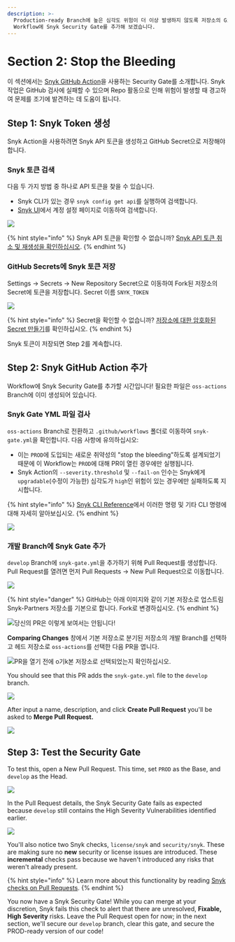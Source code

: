 ```yaml
---
description: >-
  Production-ready Branch에 높은 심각도 위험이 더 이상 발생하지 않도록 저장소의 GitHub Actions
  Workflow에 Snyk Security Gate를 추가해 보겠습니다.
---
```


# Section 2: Stop the Bleeding

이 섹션에서는 [Snyk GitHub Action](https://github.com/snyk/actions)을 사용하는 Security Gate를 소개합니다. Snyk 작업은 GitHub 검사에 실패할 수 있으며 Repo 활동으로 인해 위험이 발생할 때 경고하여 문제를 조기에 발견하는 데 도움이 됩니다.

## Step 1: Snyk Token 생성

Snyk Action을 사용하려면 Snyk API 토큰을 생성하고 GitHub Secret으로 저장해야 합니다.

### Snyk 토큰 검색

다음 두 가지 방법 중 하나로 API 토큰을 찾을 수 있습니다.

* Snyk CLI가 있는 경우 `snyk config get api`를 실행하여 검색합니다.
* [Snyk UI](https://app.snyk.io/account)에서 계정 설정 페이지로 이동하여 검색합니다.

![](https://partner-workshop-assets.s3.us-east-2.amazonaws.com/snyk-token.png)

{% hint style="info" %}
Snyk API 토큰을 확인할 수 없습니까? [Snyk API 토큰 취소 및 재생성을 확인하십시오](https://support.snyk.io/hc/en-us/articles/360004008278-Revoking-and-regenerating-Snyk-API-tokens).
{% endhint %}

### GitHub Secrets에 Snyk 토큰 저장

Settings -> Secrets -> New Repository Secret으로 이동하여 Fork된 저장소의 Secret에 토큰을 저장합니다. Secret 이름 `SNYK_TOKEN`

![](https://partner-workshop-assets.s3.us-east-2.amazonaws.com/gh-secrets.png)

{% hint style="info" %}
Secret을 확인할 수 없습니까? [저장소에 대한 암호화된 Secret 만들기](https://docs.github.com/en/free-pro-team@latest/actions/reference/encrypted-secrets#creating-encrypted-secrets-for-a-repository)를 확인하십시오.
{% endhint %}

Snyk 토큰이 저장되면 Step 2를 계속합니다.

## Step 2: Snyk GitHub Action 추가

Workflow에 Snyk Security Gate를 추가할 시간입니다! 필요한 파일은 `oss-actions` Branch에 이미 생성되어 있습니다.

### Snyk Gate YML 파일 검사

`oss-actions` Branch로 전환하고 `.github/workflows` 폴더로 이동하여 `snyk-gate.yml`을 확인합니다. 다음 사항에 유의하십시오:

* 이는 `PROD`에 도입되는 새로운 취약성의 "stop the bleeding"하도록 설계되었기 때문에 이 Workflow는 `PROD`에 대해 PR이 열린 경우에만 실행됩니다.
* Snyk Action의 `--severity.threshold` 및 `--fail-on` 인수는 Snyk에게 `upgradable`(수정이 가능한) 심각도가 `high`인 위험이 있는 경우에만 실패하도록 지시합니다.

{% hint style="info" %}
[Snyk CLI Reference](https://support.snyk.io/hc/en-us/articles/360003812578-CLI-reference)에서 이러한 명령 및 기타 CLI 명령에 대해 자세히 알아보십시오.
{% endhint %}

![](https://partner-workshop-assets.s3.us-east-2.amazonaws.com/gh-snykgate.png)

### 개발 Branch에 Snyk Gate 추가

`develop` Branch에 `snyk-gate.yml`을 추가하기 위해 Pull Request를 생성합니다. Pull Request를 열려면 먼저 Pull Requests -> New Pull Request으로 이동합니다.

![](https://partner-workshop-assets.s3.us-east-2.amazonaws.com/gh-newpr.png)

{% hint style="danger" %}
GitHub는 아래 이미지와 같이 기본 저장소로 업스트림 Snyk-Partners 저장소를 기본으로 합니다. Fork로 변경하십시오.
{% endhint %}

![당신의 PR은 이렇게 보여서는 안됩니다!](https://partner-workshop-assets.s3.us-east-2.amazonaws.com/gh-prcompare.png)

**Comparing Changes** 창에서 기본 저장소로 분기된 저장소의 개발 Branch를 선택하고 헤드 저장소로 `oss-actions`를 선택한 다음 PR을 엽니다.

![PR을 열기 전에  o기k본 저장소로 선택되었는지 확인하십시오.](https://partner-workshop-assets.s3.us-east-2.amazonaws.com/gh-oss-pr.png)

You should see that this PR adds the `snyk-gate.yml` file to the `develop` branch.

![](https://partner-workshop-assets.s3.us-east-2.amazonaws.com/gh-oss-pr-1-.png)

After input a name, description, and click **Create Pull Request** you'll be asked to **Merge Pull Request.**

![](https://partner-workshop-assets.s3.us-east-2.amazonaws.com/gh-mergepr.png)

## Step 3: Test the Security Gate

To test this, open a New Pull Request. This time, set `PROD` as the Base, and `develop` as the Head.

![](https://partner-workshop-assets.s3.us-east-2.amazonaws.com/gh-mainpr.png)

In the Pull Request details, the Snyk Security Gate fails as expected because `develop` still contains the High Severity Vulnerabilities identified earlier.

![](https://partner-workshop-assets.s3.us-east-2.amazonaws.com/gh-snykgateworks.png)

You'll also notice two Snyk checks, `license/snyk` and `security/snyk`. These are making sure no **new** security or license issues are introduced. These **incremental** checks pass because we haven't introduced any risks that weren't already present.

{% hint style="info" %}
Learn more about this functionality by reading [Snyk checks on Pull Requests](https://support.snyk.io/hc/en-us/articles/360006581938-Snyk-checks-on-pull-requests).
{% endhint %}

You now have a Snyk Security Gate! While you can merge at your discretion, Snyk fails this check to alert that there are unresolved, **Fixable,** **High** **Severity** risks. Leave the Pull Request open for now; in the next section, we'll secure our `develop` branch, clear this gate, and secure the PROD-ready version of our code!
